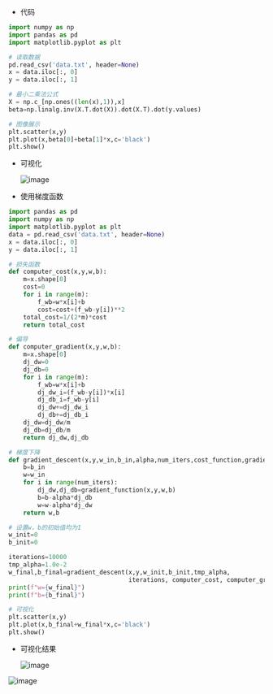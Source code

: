 * 代码
```python
import numpy as np
import pandas as pd
import matplotlib.pyplot as plt

# 读取数据
pd.read_csv('data.txt', header=None) 
x = data.iloc[:, 0]
y = data.iloc[:, 1]

# 最小二乘法公式
X = np.c_[np.ones((len(x),1)),x]
beta=np.linalg.inv(X.T.dot(X)).dot(X.T).dot(y.values)

# 图像展示
plt.scatter(x,y)
plt.plot(x,beta[0]+beta[1]*x,c='black')
plt.show()
```
* 可视化
  
  ![image](https://github.com/user-attachments/assets/e672cc46-c334-4306-8d56-28771ea31146)

* 使用梯度函数
```python
import pandas as pd 
import numpy as np 
import matplotlib.pyplot as plt 
data = pd.read_csv('data.txt', header=None) 
x = data.iloc[:, 0]
y = data.iloc[:, 1]

# 损失函数
def computer_cost(x,y,w,b):
    m=x.shape[0]
    cost=0
    for i in range(m):
        f_wb=w*x[i]+b
        cost=cost+(f_wb-y[i])**2
    total_cost=1/(2*m)*cost
    return total_cost

# 偏导
def computer_gradient(x,y,w,b):
    m=x.shape[0]
    dj_dw=0
    dj_db=0
    for i in range(m):
        f_wb=w*x[i]+b
        dj_dw_i=(f_wb-y[i])*x[i]
        dj_db_i=f_wb-y[i]
        dj_dw+=dj_dw_i
        dj_db+=dj_db_i
    dj_dw=dj_dw/m
    dj_db=dj_db/m
    return dj_dw,dj_db

# 梯度下降
def gradient_descent(x,y,w_in,b_in,alpha,num_iters,cost_function,gradient_function):
    b=b_in
    w=w_in
    for i in range(num_iters):
        dj_dw,dj_db=gradient_function(x,y,w,b)
        b=b-alpha*dj_db
        w=w-alpha*dj_dw
    return w,b

# 设置w，b的初始值均为1
w_init=0
b_init=0

iterations=10000
tmp_alpha=1.0e-2
w_final,b_final=gradient_descent(x,y,w_init,b_init,tmp_alpha,
                                 iterations, computer_cost, computer_gradient)
print(f"w={w_final}")
print(f"b={b_final}")

# 可视化
plt.scatter(x,y)
plt.plot(x,b_final+w_final*x,c='black')
plt.show()
```
* 可视化结果
  
  ![image](https://github.com/user-attachments/assets/771d8cd4-2bc5-448f-b7ce-f908df648470)
  
![image](https://github.com/user-attachments/assets/d64b16b8-d350-4d72-b326-0f6e4975b5dd)
